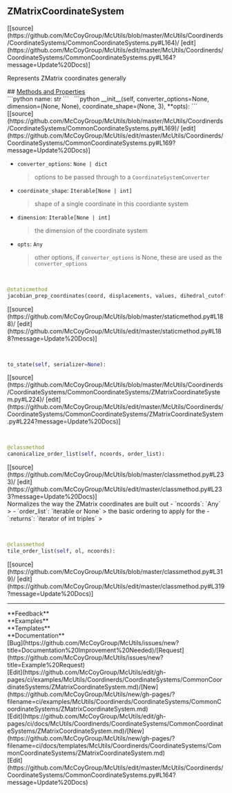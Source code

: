 ## <a id="McUtils.Coordinerds.CoordinateSystems.CommonCoordinateSystems.ZMatrixCoordinateSystem">ZMatrixCoordinateSystem</a> 

<div class="docs-source-link" markdown="1">
[[source](https://github.com/McCoyGroup/McUtils/blob/master/McUtils/Coordinerds/CoordinateSystems/CommonCoordinateSystems.py#L164)/
[edit](https://github.com/McCoyGroup/McUtils/edit/master/McUtils/Coordinerds/CoordinateSystems/CommonCoordinateSystems.py#L164?message=Update%20Docs)]
</div>

Represents ZMatrix coordinates generally







<div class="collapsible-section">
 <div class="collapsible-section collapsible-section-header" markdown="1">
## <a class="collapse-link" data-toggle="collapse" href="#methods" markdown="1"> Methods and Properties</a> <a class="float-right" data-toggle="collapse" href="#methods"><i class="fa fa-chevron-down"></i></a>
 </div>
 <div class="collapsible-section collapsible-section-body collapse show" id="methods" markdown="1">
 ```python
name: str
```
<a id="McUtils.Coordinerds.CoordinateSystems.CommonCoordinateSystems.ZMatrixCoordinateSystem.__init__" class="docs-object-method">&nbsp;</a> 
```python
__init__(self, converter_options=None, dimension=(None, None), coordinate_shape=(None, 3), **opts): 
```
<div class="docs-source-link" markdown="1">
[[source](https://github.com/McCoyGroup/McUtils/blob/master/McUtils/Coordinerds/CoordinateSystems/CommonCoordinateSystems.py#L169)/
[edit](https://github.com/McCoyGroup/McUtils/edit/master/McUtils/Coordinerds/CoordinateSystems/CommonCoordinateSystems.py#L169?message=Update%20Docs)]
</div>

  - `converter_options`: `None | dict`
    > options to be passed through to a `CoordinateSystemConverter`
  - `coordinate_shape`: `Iterable[None | int]`
    > shape of a single coordinate in this coordiante system
  - `dimension`: `Iterable[None | int]`
    > the dimension of the coordinate system
  - `opts`: `Any`
    > other options, if `converter_options` is None, these are used as the `converter_options`


<a id="McUtils.Coordinerds.CoordinateSystems.CommonCoordinateSystems.ZMatrixCoordinateSystem.jacobian_prep_coordinates" class="docs-object-method">&nbsp;</a> 
```python
@staticmethod
jacobian_prep_coordinates(coord, displacements, values, dihedral_cutoff=6): 
```
<div class="docs-source-link" markdown="1">
[[source](https://github.com/McCoyGroup/McUtils/blob/master/staticmethod.py#L188)/
[edit](https://github.com/McCoyGroup/McUtils/edit/master/staticmethod.py#L188?message=Update%20Docs)]
</div>


<a id="McUtils.Coordinerds.CoordinateSystems.CommonCoordinateSystems.ZMatrixCoordinateSystem.to_state" class="docs-object-method">&nbsp;</a> 
```python
to_state(self, serializer=None): 
```
<div class="docs-source-link" markdown="1">
[[source](https://github.com/McCoyGroup/McUtils/blob/master/McUtils/Coordinerds/CoordinateSystems/CommonCoordinateSystems/ZMatrixCoordinateSystem.py#L224)/
[edit](https://github.com/McCoyGroup/McUtils/edit/master/McUtils/Coordinerds/CoordinateSystems/CommonCoordinateSystems/ZMatrixCoordinateSystem.py#L224?message=Update%20Docs)]
</div>


<a id="McUtils.Coordinerds.CoordinateSystems.CommonCoordinateSystems.ZMatrixCoordinateSystem.canonicalize_order_list" class="docs-object-method">&nbsp;</a> 
```python
@classmethod
canonicalize_order_list(self, ncoords, order_list): 
```
<div class="docs-source-link" markdown="1">
[[source](https://github.com/McCoyGroup/McUtils/blob/master/classmethod.py#L233)/
[edit](https://github.com/McCoyGroup/McUtils/edit/master/classmethod.py#L233?message=Update%20Docs)]
</div>
Normalizes the way the ZMatrix coordinates are built out
  - `ncoords`: `Any`
    > 
  - `order_list`: `iterable or None`
    > the basic ordering to apply for the
  - `:returns`: `iterator of int triples`
    >


<a id="McUtils.Coordinerds.CoordinateSystems.CommonCoordinateSystems.ZMatrixCoordinateSystem.tile_order_list" class="docs-object-method">&nbsp;</a> 
```python
@classmethod
tile_order_list(self, ol, ncoords): 
```
<div class="docs-source-link" markdown="1">
[[source](https://github.com/McCoyGroup/McUtils/blob/master/classmethod.py#L319)/
[edit](https://github.com/McCoyGroup/McUtils/edit/master/classmethod.py#L319?message=Update%20Docs)]
</div>
 </div>
</div>












---


<div markdown="1" class="text-secondary">
<div class="container">
  <div class="row">
   <div class="col" markdown="1">
**Feedback**   
</div>
   <div class="col" markdown="1">
**Examples**   
</div>
   <div class="col" markdown="1">
**Templates**   
</div>
   <div class="col" markdown="1">
**Documentation**   
</div>
   <div class="col" markdown="1">
   
</div>
   <div class="col" markdown="1">
   
</div>
   <div class="col" markdown="1">
   
</div>
</div>
  <div class="row">
   <div class="col" markdown="1">
[Bug](https://github.com/McCoyGroup/McUtils/issues/new?title=Documentation%20Improvement%20Needed)/[Request](https://github.com/McCoyGroup/McUtils/issues/new?title=Example%20Request)   
</div>
   <div class="col" markdown="1">
[Edit](https://github.com/McCoyGroup/McUtils/edit/gh-pages/ci/examples/McUtils/Coordinerds/CoordinateSystems/CommonCoordinateSystems/ZMatrixCoordinateSystem.md)/[New](https://github.com/McCoyGroup/McUtils/new/gh-pages/?filename=ci/examples/McUtils/Coordinerds/CoordinateSystems/CommonCoordinateSystems/ZMatrixCoordinateSystem.md)   
</div>
   <div class="col" markdown="1">
[Edit](https://github.com/McCoyGroup/McUtils/edit/gh-pages/ci/docs/McUtils/Coordinerds/CoordinateSystems/CommonCoordinateSystems/ZMatrixCoordinateSystem.md)/[New](https://github.com/McCoyGroup/McUtils/new/gh-pages/?filename=ci/docs/templates/McUtils/Coordinerds/CoordinateSystems/CommonCoordinateSystems/ZMatrixCoordinateSystem.md)   
</div>
   <div class="col" markdown="1">
[Edit](https://github.com/McCoyGroup/McUtils/edit/master/McUtils/Coordinerds/CoordinateSystems/CommonCoordinateSystems.py#L164?message=Update%20Docs)   
</div>
   <div class="col" markdown="1">
   
</div>
   <div class="col" markdown="1">
   
</div>
   <div class="col" markdown="1">
   
</div>
</div>
</div>
</div>